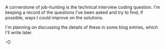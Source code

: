 A cornerstone of job-hunting is the technical interview coding question. I'm keeping a record of the questions I've been asked and try to find, if possible, ways I could improve on the solutions.

I'm planning on discussing the details of these in some blog entries, which I'll write later.

-O

